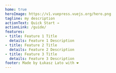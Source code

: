```yaml
---
home: true
heroImage: https://v1.vuepress.vuejs.org/hero.png
tagline: my description
actionText: Quick Start →
actionLink: /guide/
features:
- title: Feature 1 Title
  details: Feature 1 Description
- title: Feature 2 Title
  details: Feature 2 Description
- title: Feature 3 Title
  details: Feature 3 Description
footer: Made by Łukasz Lato with ❤️
---
```

